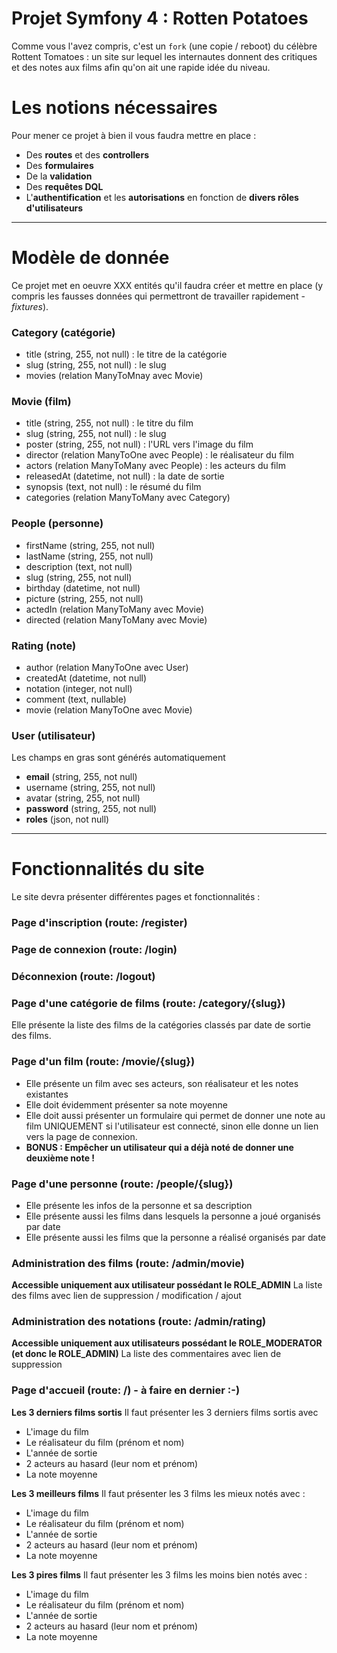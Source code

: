 # Projet Symfony 4 : Rotten Potatoes
Comme vous l'avez compris, c'est un `fork` (une copie / reboot) du célèbre Rottent Tomatoes : un site sur lequel les internautes donnent des critiques et des notes aux films afin qu'on ait une rapide idée du niveau.

# Les notions nécessaires 
Pour mener ce projet à bien il vous faudra mettre en place :
- Des **routes** et des **controllers**
- Des **formulaires**
- De la **validation**
- Des **requêtes DQL**
- L'**authentification** et les **autorisations** en fonction de **divers rôles d'utilisateurs**
-----------------------------------------
# Modèle de donnée
Ce projet met en oeuvre XXX entités qu'il faudra créer et mettre en place (y compris les fausses données qui permettront de travailler rapidement - _fixtures_).

### Category (catégorie)
- title (string, 255, not null) : le titre de la catégorie
- slug (string, 255, not null) : le slug
- movies (relation ManyToMnay avec Movie)

### Movie (film)
- title (string, 255, not null) : le titre du film
- slug (string, 255, not null) : le slug 
- poster (string, 255, not null) : l'URL vers l'image du film
- director (relation ManyToOne avec People) : le réalisateur du film
- actors (relation ManyToMany avec People) : les acteurs du film
- releasedAt (datetime, not null) : la date de sortie
- synopsis (text, not null) : le résumé du film
- categories (relation ManyToMany avec Category)

### People (personne)
- firstName (string, 255, not null)
- lastName (string, 255, not null)
- description (text, not null)
- slug (string, 255, not null)
- birthday (datetime, not null)
- picture (string, 255, not null)
- actedIn (relation ManyToMany avec Movie) 
- directed (relation ManyToMany avec Movie)

### Rating (note)
- author (relation ManyToOne avec User)
- createdAt (datetime, not null)
- notation (integer, not null)
- comment (text, nullable)
- movie (relation ManyToOne avec Movie)

### User (utilisateur)
Les champs en gras sont générés automatiquement
- **email** (string, 255, not null)
- username (string, 255, not null)
- avatar (string, 255, not null)
- **password** (string, 255, not null)
- **roles** (json, not null)


-------------------------------------------
# Fonctionnalités du site 
Le site devra présenter différentes pages et fonctionnalités :

### Page d'inscription (route: /register)

### Page de connexion (route: /login)

### Déconnexion (route: /logout)

### Page d'une catégorie de films (route: /category/{slug})
Elle présente la liste des films de la catégories classés par date de sortie des films.

### Page d'un film (route: /movie/{slug})
- Elle présente un film avec ses acteurs, son réalisateur et les notes existantes
- Elle doit évidemment présenter sa note moyenne
- Elle doit aussi présenter un formulaire qui permet de donner une note au film UNIQUEMENT si l'utilisateur est connecté, sinon elle donne un lien vers la page de connexion.
- **BONUS : Empêcher un utilisateur qui a déjà noté de donner une deuxième note !**

### Page d'une personne (route: /people/{slug})
- Elle présente les infos de la personne et sa description
- Elle présente aussi les films dans lesquels la personne a joué organisés par date
- Elle présente aussi les films que la personne a réalisé organisés par date

### Administration des films (route: /admin/movie)
**Accessible uniquement aux utilisateur possédant le ROLE_ADMIN**
La liste des films avec lien de suppression / modification / ajout
### Administration des notations (route: /admin/rating)
**Accessible uniquement aux utilisateurs possédant le ROLE_MODERATOR (et donc le ROLE_ADMIN)**
La liste des commentaires avec lien de suppression

### Page d'accueil (route: /) - à faire en dernier :-)
**Les 3 derniers films sortis**
Il faut présenter les 3 derniers films sortis avec
- L'image du film
- Le réalisateur du film (prénom et nom)
- L'année de sortie
- 2 acteurs au hasard (leur nom et prénom)
- La note moyenne

**Les 3 meilleurs films**
Il faut présenter les 3 films les mieux notés avec :
- L'image du film
- Le réalisateur du film (prénom et nom)
- L'année de sortie
- 2 acteurs au hasard (leur nom et prénom)
- La note moyenne

**Les 3 pires films**
Il faut présenter les 3 films les moins bien notés avec :
- L'image du film
- Le réalisateur du film (prénom et nom)
- L'année de sortie
- 2 acteurs au hasard (leur nom et prénom)
- La note moyenne
